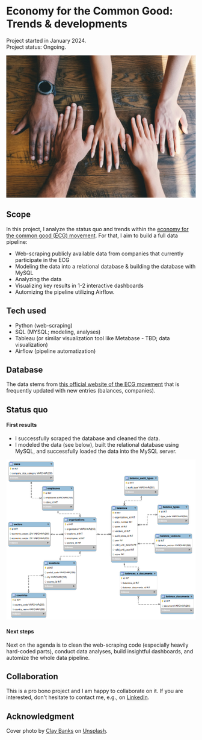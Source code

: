 # Economy for the Common Good: Trends & developments
Project started in January 2024.  
Project status: Ongoing.

![cover_photo](hands_picture.jpg)

## Scope
In this project, I analyze the status quo and trends within the [economy for the common good (ECG) movement](https://www.ecogood.org/). For that, I aim to build a full data pipeline:
- Web-scraping publicly available data from companies that currently participate in the ECG
- Modeling the data into a relational database & building the database with MySQL
- Analyzing the data
- Visualizing key results in 1-2 interactive dashboards
- Automizing the pipeline utilizing Airflow.

## Tech used
- Python (web-scraping)
- SQL (MYSQL; modeling, analyses)
- Tableau (or similar visualization tool like Metabase - TBD; data visualization)
- Airflow (pipeline automatization)

## Database
The data stems from [this official website of the ECG movement](https://audit.ecogood.org/firmenauskunft-fvz/) that is frequently updated with new entries (balances, companies).

## Status quo
#### First results
- I successfully scraped the database and cleaned the data.
- I modeled the data (see below), built the relational database using MySQL, and successfully loaded the data into the MySQL server.

![ECG_database_model](data/modeling/ecg_database_model_EER_diagram.png)

#### Next steps
Next on the agenda is to clean the web-scraping code (especially heavily hard-coded parts), conduct data analyses, build insightful dashboards, and automize the whole data pipeline.

## Collaboration
This is a pro bono project and I am happy to collaborate on it. If you are interested, don't hesitate to contact me, e.g., on [LinkedIn](https://www.linkedin.com/in/sebastian-bobeth/).

## Acknowledgment
Cover photo by <a href="https://unsplash.com/@claybanks?utm_content=creditCopyText&utm_medium=referral&utm_source=unsplash">Clay Banks</a> on <a href="https://unsplash.com/photos/five-human-hands-on-brown-surface-LjqARJaJotc?utm_content=creditCopyText&utm_medium=referral&utm_source=unsplash">Unsplash</a>.
